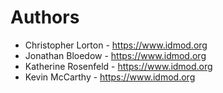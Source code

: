 # Authors

* Christopher Lorton - https://www.idmod.org
* Jonathan Bloedow - https://www.idmod.org
* Katherine Rosenfeld - https://www.idmod.org
* Kevin McCarthy - https://www.idmod.org
